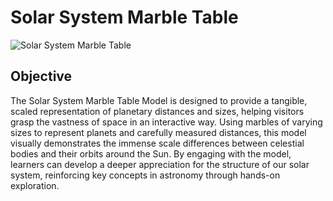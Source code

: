 
# Solar System Marble Table

![Solar System Marble Table](solar-system-table.jpg)
## Objective
The Solar System Marble Table Model is designed to provide a tangible, scaled representation of planetary distances and sizes, helping visitors grasp the vastness of space in an interactive way. Using marbles of varying sizes to represent planets and carefully measured distances, this model visually demonstrates the immense scale differences between celestial bodies and their orbits around the Sun. By engaging with the model, learners can develop a deeper appreciation for the structure of our solar system, reinforcing key concepts in astronomy through hands-on exploration.

